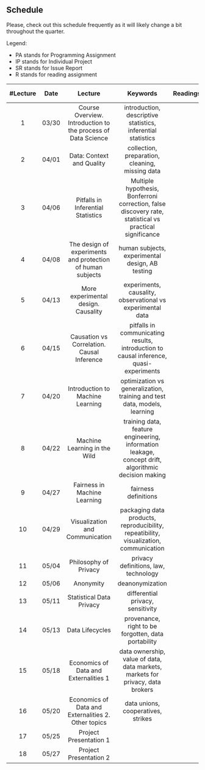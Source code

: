 ## Schedule

Please, check out this schedule frequently as it will likely change a bit throughout the quarter.

Legend:
- PA stands for Programming Assignment
- IP stands for Individual Project
- SR stands for Issue Report
- R stands for reading assignment


| #Lecture |  Date |  Lecture |  Keywords  |  Readings | Important Dates |
|:----:|:----:|:----:|:------:|:----:|:----:|
| 1 | 03/30 | Course Overview. Introduction to the process of Data Science |  introduction, descriptive statistics, inferential statistics |   | *IP Proposal assigned* *SR assigned* |
| 2 | 04/01 | Data: Context and Quality | collection, preparation, cleaning, missing data |  |  |
| 3 | 04/06 | Pitfalls in Inferential Statistics | Multiple hypothesis, Bonferroni correction, false discovery rate, statistical vs practical significance |  | *PA1 assigned* |
| 4 | 04/08 | The design of experiments and protection of human subjects | human subjects, experimental design, AB testing |  | *IP Proposal due*  |
| 5 | 04/13 | More experimental design. Causality | experiments, causality, observational vs experimental data |  | *PA2 assigned* |
| 6 | 04/15 | Causation vs Correlation. Causal Inference | pitfalls in communicating results, introduction to causal inference, quasi-experiments |  | |
| 7 | 04/20 | Introduction to Machine Learning | optimization vs generalization, training and test data, models, learning | | |
| 8 | 04/22 | Machine Learning in the Wild | training data, feature engineering, information leakage, concept drift, algorithmic decision making | | *PA3 assigned* *PA1 due* |
| 9 | 04/27 | Fairness in Machine Learning | fairness definitions |  | *PA2 due* |
| 10 | 04/29 | Visualization and Communication | packaging data products, reproducibility, repeatibility, visualization, communication |  | *PA4 assigned* |
| 11 | 05/04 | Philosophy of Privacy | privacy definitions, law, technology  |  | |
| 12 | 05/06 | Anonymity | deanonymization |  | *PA3 due* | 
| 13 | 05/11 | Statistical Data Privacy | differential privacy, sensitivity |  | *PA5 assigned* |
| 14 | 05/13 | Data Lifecycles | provenance, right to be forgotten, data portability |  | *PA4 due* |
| 15 | 05/18 | Economics of Data and Externalities 1 | data ownership, value of data, data markets, markets for privacy, data brokers |  | |
| 16 | 05/20 | Economics of Data and Externalities 2. Other topics | data unions, cooperatives, strikes |  | *IP due* |
| 17 | 05/25 | Project Presentation 1 |  |  | *PA5 due* | 
| 18 | 05/27 | Project Presentation 2 |  |  | *SR due* |

